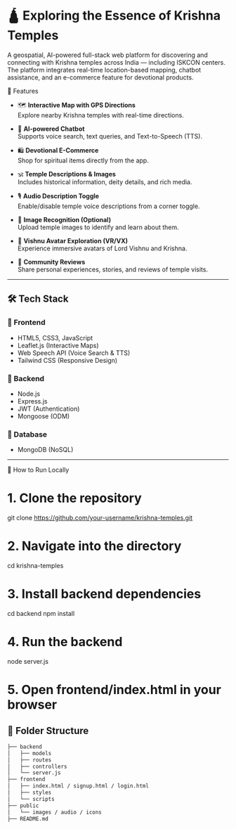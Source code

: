 # 🛕 Exploring the Essence of Krishna Temples

A geospatial, AI-powered full-stack web platform for discovering and connecting with Krishna temples across India — including ISKCON centers. The platform integrates real-time location-based mapping, chatbot assistance, and an e-commerce feature for devotional products.

📌 Features

- 🗺️ **Interactive Map with GPS Directions**  
  Explore nearby Krishna temples with real-time directions.

- 🧠 **AI-powered Chatbot**  
  Supports voice search, text queries, and Text-to-Speech (TTS).

- 🛍️ **Devotional E-Commerce**  
  Shop for spiritual items directly from the app.

- 🕉️ **Temple Descriptions & Images**  
  Includes historical information, deity details, and rich media.

- 🎙️ **Audio Description Toggle**  
  Enable/disable temple voice descriptions from a corner toggle.

- 📸 **Image Recognition (Optional)**  
  Upload temple images to identify and learn about them.

- 🧘 **Vishnu Avatar Exploration (VR/VX)**  
  Experience immersive avatars of Lord Vishnu and Krishna.

- 💬 **Community Reviews**  
  Share personal experiences, stories, and reviews of temple visits.

---

## 🛠️ Tech Stack

### 🔹 Frontend
- HTML5, CSS3, JavaScript
- Leaflet.js (Interactive Maps)
- Web Speech API (Voice Search & TTS)
- Tailwind CSS (Responsive Design)

### 🔹 Backend
- Node.js
- Express.js
- JWT (Authentication)
- Mongoose (ODM)

### 🔹 Database
- MongoDB (NoSQL)

---
🚀 How to Run Locally
# 1. Clone the repository
git clone https://github.com/your-username/krishna-temples.git

# 2. Navigate into the directory
cd krishna-temples

# 3. Install backend dependencies
cd backend
npm install

# 4. Run the backend
node server.js

# 5. Open frontend/index.html in your browser

## 📂 Folder Structure

```bash
├── backend
│   ├── models
│   ├── routes
│   ├── controllers
│   └── server.js
├── frontend
│   ├── index.html / signup.html / login.html
│   ├── styles
│   └── scripts
├── public
│   └── images / audio / icons
├── README.md
